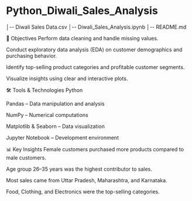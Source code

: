 # Python_Diwali_Sales_Analysis


│-- Diwali Sales Data.csv
│-- Diwali_Sales_Analysis.ipynb
│-- README.md

🎯 Objectives
Perform data cleaning and handle missing values.

Conduct exploratory data analysis (EDA) on customer demographics and purchasing behavior.

Identify top-selling product categories and profitable customer segments.

Visualize insights using clear and interactive plots.

🛠 Tools & Technologies
Python

Pandas – Data manipulation and analysis

NumPy – Numerical computations

Matplotlib & Seaborn – Data visualization

Jupyter Notebook – Development environment

📊 Key Insights
Female customers purchased more products compared to male customers.

Age group 26–35 years was the highest contributor to sales.

Most sales came from Uttar Pradesh, Maharashtra, and Karnataka.

Food, Clothing, and Electronics were the top-selling categories.
